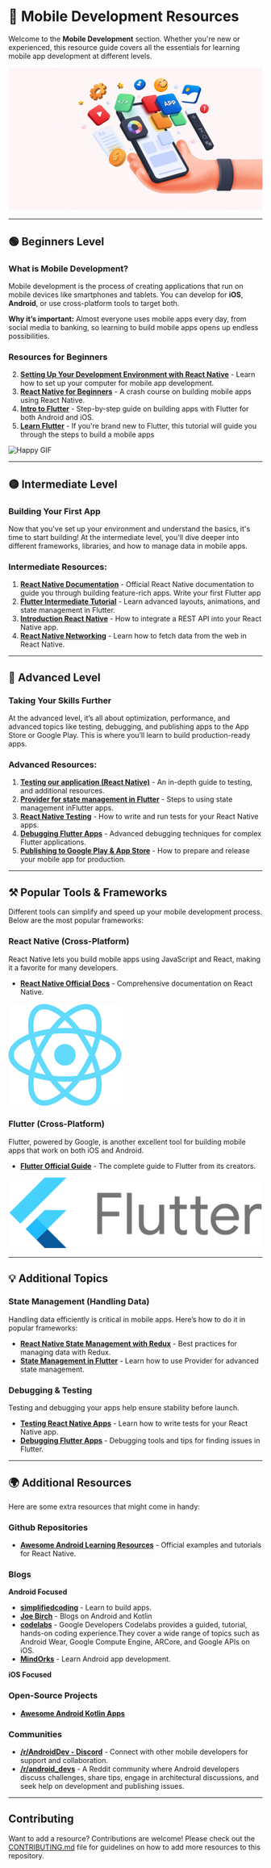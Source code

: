 # 📱 Mobile Development Resources


Welcome to the **Mobile Development** section. Whether you're new or experienced, this resource guide covers all the essentials for learning mobile app development at different levels.

![Mobile development](./assets/mobile.jpg)

---

## 🟢 Beginners Level

### What is Mobile Development?
Mobile development is the process of creating applications that run on mobile devices like smartphones and tablets. You can develop for **iOS**, **Android**, or use cross-platform tools to target both.

**Why it’s important:** Almost everyone uses mobile apps every day, from social media to banking, so learning to build mobile apps opens up endless possibilities.

### Resources for Beginners

2. **[Setting Up Your Development Environment with React Native](https://reactnative.dev/docs/environment-setup)** - Learn how to set up your computer for mobile app development.
3. **[React Native for Beginners](https://www.youtube.com/watch?v=0-S5a0eXPoc)** - A crash course on building mobile apps using React Native.
4. **[Intro to Flutter](https://www.geeksforgeeks.org/flutter-tutorial/)** - Step-by-step guide on building apps with Flutter for both Android and iOS.
5. **[Learn Flutter](https://docs.flutter.dev/get-started/learn-flutter)** - If you're brand new to Flutter, this tutorial will guide you through the steps to build a mobile apps

![Happy GIF](https://media.giphy.com/media/azaMjwRFm0vjNSd51t/giphy.gif?cid=790b7611l7urjbel785wnzntrtj7tg40izgn3h9vj4zwcnic&ep=v1_gifs_search&rid=giphy.gif&ct=g)
<!-- ### Practice and Build Projects -->
---

## 🟡 Intermediate Level

### Building Your First App
Now that you've set up your environment and understand the basics, it's time to start building! At the intermediate level, you'll dive deeper into different frameworks, libraries, and how to manage data in mobile apps.

### Intermediate Resources:
1. **[React Native Documentation](https://reactnative.dev/docs/getting-started)** - Official React Native documentation to guide you through building feature-rich apps.
Write your first Flutter app
2. **[Flutter Intermediate Tutorial](https://youtu.be/HQ_ytw58tC4?si=5Goq2hS6yBa96jTc)** - Learn advanced layouts, animations, and state management in Flutter.
3. **[Introduction React Native](https://fullstackopen.com/en/part10/introduction_to_react_native)** - How to integrate a REST API into your React Native app.
4. **[React Native Networking](https://fullstackopen.com/en/part10/communicating_with_server)** - Learn how to fetch data from the web in React Native.


---

## 🔴 Advanced Level

### Taking Your Skills Further
At the advanced level, it’s all about optimization, performance, and advanced topics like testing, debugging, and publishing apps to the App Store or Google Play. This is where you’ll learn to build production-ready apps.

### Advanced Resources:
1. **[Testing our application (React Native)](https://fullstackopen.com/en/part10/testing_and_extending_our_application)** - An in-depth guide to testing, and additional resources.
2. **[Provider for state management in Flutter](https://www.kindacode.com/article/using-provider-for-state-management-in-flutter/#google_vignette)** - Steps to using state management inFlutter apps.
3. **[React Native Testing](https://reactnative.dev/docs/testing-overview)** - How to write and run tests for your React Native apps.
4. **[Debugging Flutter Apps](https://docs.flutter.dev/testing/debugging)** - Advanced debugging techniques for complex Flutter applications.
5. **[Publishing to Google Play & App Store](https://developer.android.com/studio/publish)** - How to prepare and release your mobile app for production.


---

## ⚒️ Popular Tools & Frameworks

Different tools can simplify and speed up your mobile development process. Below are the most popular frameworks:

### **React Native** (Cross-Platform)
React Native lets you build mobile apps using JavaScript and React, making it a favorite for many developers.

- **[React Native Official Docs](https://reactnative.dev/docs/getting-started)** - Comprehensive documentation on React Native.

![React Native](./assets/react.svg)

### **Flutter** (Cross-Platform)
Flutter, powered by Google, is another excellent tool for building mobile apps that work on both iOS and Android.

- **[Flutter Official Guide](https://docs.flutter.dev/get-started/learn-flutter)** - The complete guide to Flutter from its creators.

![Flutter](./assets/flutter.svg)

---

## 💡 Additional Topics

### State Management (Handling Data)
Handling data efficiently is critical in mobile apps. Here’s how to do it in popular frameworks:

- **[React Native State Management with Redux](#link)** - Best practices for managing data with Redux.
- **[State Management in Flutter](#link)** - Learn how to use Provider for advanced state management.

### Debugging & Testing
Testing and debugging your apps help ensure stability before launch.

- **[Testing React Native Apps](#link)** - Learn how to write tests for your React Native app.
- **[Debugging Flutter Apps](#link)** - Debugging tools and tips for finding issues in Flutter.

---

## 🌍 Additional Resources

Here are some extra resources that might come in handy:

### Github Repositories
-  **[Awesome Android Learning Resources](https://github.com/androiddevnotes/awesome-android-learning-resources?tab=readme-ov-file)** - Official examples and tutorials for React Native.

### Blogs

**Android Focused**
- **[simplifiedcoding](https://www.simplifiedcoding.net/)** - Learn to build apps.
- **[Joe Birch](https://joebirch.co/)**  - Blogs on Android and Kotlin
- **[codelabs](https://codelabs.developers.google.com/)** - Google Developers Codelabs provides a guided, tutorial, hands-on coding experience.They cover a wide range of topics such as Android Wear, Google Compute Engine, ARCore, and Google APIs on iOS.
- **[MindOrks](https://mindorks.com/)** - Learn Android app development.

**iOS Focused**


### Open-Source Projects
- **[Awesome Android Kotlin Apps](https://github.com/androiddevnotes/awesome-android-kotlin-apps)**


### Communities
- **[/r/AndroidDev - Discord](https://discord.com/invite/D2cNrqX)** - Connect with other mobile developers for support and collaboration.
- **[/r/android_devs](https://www.reddit.com/r/android_devs/)** - A Reddit community where Android developers discuss challenges, share tips, engage in architectural discussions, and seek help on development and publishing issues.

---

## Contributing
Want to add a resource? Contributions are welcome! Please check out the [CONTRIBUTING.md](../CONTRIBUTING.md) file for guidelines on how to add more resources to this repository.
